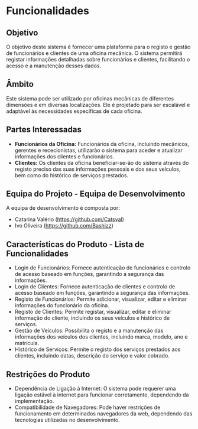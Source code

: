 # Funcionalidades

## Objetivo
O objetivo deste sistema é fornecer uma plataforma para o registo e gestão de funcionários e clientes de uma oficina mecânica. O sistema permitirá registar informações detalhadas sobre funcionários e clientes, facilitando o acesso e a manutenção desses dados.

## Âmbito
Este sistema pode ser utilizado por oficinas mecânicas de diferentes dimensões e em diversas localizações. Ele é projetado para ser escalável e adaptável às necessidades específicas de cada oficina.

## Partes Interessadas
- **Funcionários da Oficina:** Funcionários da oficina, incluindo mecânicos, gerentes e rececionistas, utilizarão o sistema para aceder e atualizar informações dos clientes e funcionários.
- **Clientes:** Os clientes da oficina beneficiar-se-ão do sistema através do registo preciso das suas informações pessoais e dos seus veículos, bem como do histórico de serviços prestados.

## Equipa do Projeto - Equipa de Desenvolvimento
A equipa de desenvolvimento é composta por:

- Catarina Valério (https://github.com/Catsval)
- Ivo Oliveira (https://github.com/Bashizz)

## Características do Produto - Lista de Funcionalidades
- Login de Funcionários: Fornece autenticação de funcionários e controlo de acesso baseado em funções, garantindo a segurança das informações.
- Login de Clientes: Fornece autenticação de clientes e controlo de acesso baseado em funções, garantindo a segurança das informações.
- Registo de Funcionários: Permite adicionar, visualizar, editar e eliminar informações do funcionário da oficina.
- Registo de Clientes: Permite registar, visualizar, editar e eliminar informação do cliente, incluindo os seus veículos e histórico de serviços.
- Gestão de Veículos: Possibilita o registo e a manutenção das informações dos veículos dos clientes, incluindo marca, modelo, ano e matrícula.
- Histórico de Serviços: Permite o registo dos serviços prestados aos clientes, incluindo datas, descrição do serviço e valor cobrado.

## Restrições do Produto
- Dependência de Ligação à Internet: O sistema pode requerer uma ligação estável à internet para funcionar corretamente, dependendo da implementação.
- Compatibilidade de Navegadores: Pode haver restrições de funcionamento em determinados navegadores da web, dependendo das tecnologias utilizadas no desenvolvimento.



